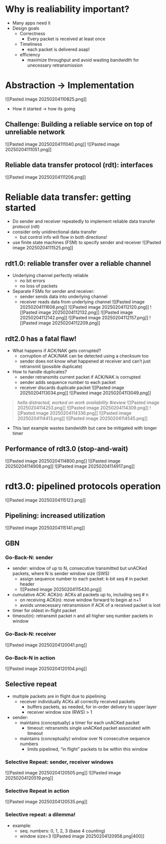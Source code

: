 # Why is realiability important?
- Many apps need it
- Design goals
	- Correctness
		- Every packet is received at least once
	- Timeliness
		- each packet is delivered asap!
	- efficiency
		- maximize throughput and avoid wasting bandwidth for unecessary retransmission
# Abstraction -> Implementation
![[Pasted image 20250204110825.png]]
- How it started -> how its going
## Challenge: Building a reliable service on top of unreliable network
![[Pasted image 20250204111040.png]]
![[Pasted image 20250204111051.png]]
## Reliable data transfer protocol (rdt): interfaces
![[Pasted image 20250204111206.png]]
# Reliable data transfer: getting started
- Do sender and receiver repeatedly to implement reliable data transfer protocol (rdt)
- consider only unidirectional data transfer
	- but control info will flow in both directions!
- use finite state machines (FSM) to specify sender and receiver
![[Pasted image 20250204111525.png]]
## rdt1.0: reliable transfer over a reliable channel
- Underlying channel perfectly reliable
	- no bit errors
	- no loss of packets
- Separate FSMs for sender and receiver:
	- sender sends data into underlying channel
	- receiver reads data from underlying channel
![[Pasted image 20250204111608.png]]
![[Pasted image 20250204112120.png]]
![[Pasted image 20250204112132.png]]
![[Pasted image 20250204112142.png]]
![[Pasted image 20250204112157.png]]
![[Pasted image 20250204112209.png]]
## rdt2.0 has a fatal flaw!
- What happens if ACK/NAK gets corrupted?
	- corruption of ACK/NAK can be detected using a checksum too
	- sender does not know what happened at receiver and can’t just retransmit (possible duplicate)
- How to handle duplicates?
	- sender retransmits current packet if ACK/NAK is corrupted
	- sender adds sequence number to each packet
	- receiver discards duplicate packet
![[Pasted image 20250204113034.png]]
![[Pasted image 20250204113049.png]]
> *hella distracted, worked on work availability #review*
![[Pasted image 20250204114253.png]]
![[Pasted image 20250204114309.png]]
![[Pasted image 20250204114336.png]]
![[Pasted image 20250204114413.png]]
![[Pasted image 20250204114545.png]]
- This last example wastes bandwidth but cane be mitigated with longer timer
## Performance of rdt3.0 (stop-and-wait)
![[Pasted image 20250204114800.png]]
![[Pasted image 20250204114908.png]]
![[Pasted image 20250204114917.png]]
# rdt3.0: pipelined protocols operation
![[Pasted image 20250204115123.png]]
## Pipelining: increased utilization
![[Pasted image 20250204115141.png]]
## GBN
### Go-Back-N: sender
- sender: window of up to N, consecutive transmitted but unACKed packets, where N is sender window size (SWS)
	- assign sequence number to each packet: k-bit seq # in packet header
	- ![[Pasted image 20250204115430.png]]
- cumulative ACK: ACK(n): ACKs all packets up to, including seq # n
	- on receiving ACK(n): move window forward to begin at n+1
	- avoids unnecessary retransmision if ACK of a received packet is lost
- timer for oldest in-flight packet
- timeout(n): retransmit packet n and all higher seq number packets in window

### Go-Back-N: receiver
![[Pasted image 20250204120041.png]]
### Go-Back-N in action
![[Pasted image 20250204120104.png]]
## Selective repeat
- multiple packets are in flight due to pipelining
	- receiver individually ACKs all correctly received packets
		-  buffers packets, as needed, for in-order delivery to upper layer
		-  receiver window size (RWS) > 1
- sender:
	-  maintains (conceptually) a timer for each unACKed packet
		-  timeout: retransmits single unACKed packet associated with timeout
	-  maintains (conceptually) window over N consecutive sequence numbers
		-  limits pipelined, “in flight” packets to be within this window
### Selective Repeat: sender, receiver windows
![[Pasted image 20250204120505.png]]
![[Pasted image 20250204120519.png]]
### Selective Repeat in action
![[Pasted image 20250204120535.png]]
### Selective repeat: a dilemma!
- example:
	- seq. numbers: 0, 1, 2, 3 (base 4 counting)
	- window size=3
![[Pasted image 20250204120958.png|400]]
